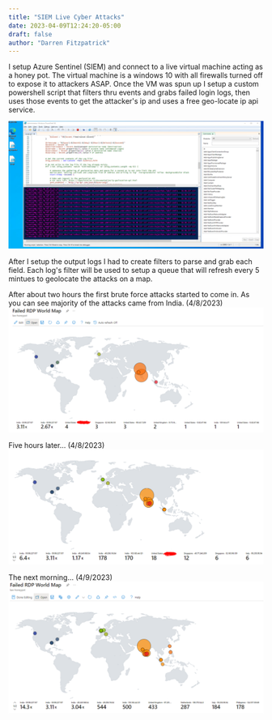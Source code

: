```yaml
---
title: "SIEM Live Cyber Attacks"
date: 2023-04-09T12:24:20-05:00
draft: false
author: "Darren Fitzpatrick"
---
```

I setup Azure Sentinel (SIEM) and connect to a live virtual machine acting as a honey pot. The virtual machine is a windows 10 with all firewalls turned off to expose it to attackers ASAP. Once the VM was spun up I setup a custom powershell script that filters thru events and grabs failed login logs, then uses those events to get the attacker's ip and uses a free geo-locate ip api service.

![Powershell](/powershell.png)

After I setup the output logs I had to create filters to parse and grab each field. Each log's filter will be used to setup a queue that will refresh every 5 mintues to geolocate the attacks on a map.

After about two hours the first brute force attacks started to come in. As you can see majority of the attacks came from India. (4/8/2023)
![Attack Map](/ipmap.PNG)

Five hours later... (4/8/2023)
![Attack Map](/5hour.png)

The next morning... (4/9/2023)
![Attack Map](/nextmorning.png)
